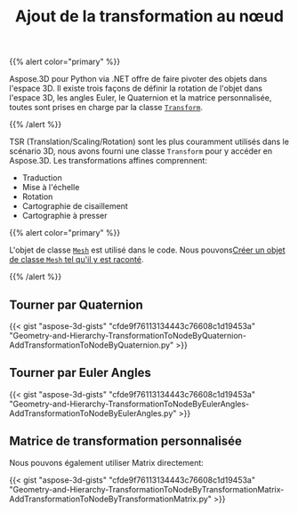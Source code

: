 ﻿---
title: Ajout de la transformation au nœud
type: docs
weight: 30
url: /fr/python-net/adding-transformation-to-the-node/
description: TSR (Translation/Scaling/Rotation) sont les plus couramment utilisés dans le scénario 3D, nous avons fourni une classe Transform pour y accéder en Aspose.3D.
---
{{% alert color="primary" %}}

Aspose.3D pour Python via .NET offre de faire pivoter des objets dans l'espace 3D. Il existe trois façons de définir la rotation de l'objet dans l'espace 3D, les angles Euler, le Quaternion et la matrice personnalisée, toutes sont prises en charge par la classe [`Transform`](https://reference.aspose.com/3d/net/aspose.threed/transform).

{{% /alert %}}

TSR (Translation/Scaling/Rotation) sont les plus couramment utilisés dans le scénario 3D, nous avons fourni une classe `Transform` pour y accéder en Aspose.3D. Les transformations affines comprennent:

- Traduction
- Mise à l'échelle
- Rotation
- Cartographie de cisaillement
- Cartographie à presser

{{% alert color="primary" %}}

L'objet de classe [`Mesh`](https://reference.aspose.com/3d/net/aspose.threed.entities/mesh) est utilisé dans le code. Nous pouvons[Créer un objet de classe `Mesh` tel qu'il y est raconté](/3d/fr/net/create-3d-mesh-and-scene/).

{{% /alert %}}
## **Tourner par Quaternion**
{{< gist "aspose-3d-gists" "cfde9f76113134443c76608c1d19453a" "Geometry-and-Hierarchy-TransformationToNodeByQuaternion-AddTransformationToNodeByQuaternion.py" >}}
## **Tourner par Euler Angles**
{{< gist "aspose-3d-gists" "cfde9f76113134443c76608c1d19453a" "Geometry-and-Hierarchy-TransformationToNodeByEulerAngles-AddTransformationToNodeByEulerAngles.py" >}}
## **Matrice de transformation personnalisée**
Nous pouvons également utiliser Matrix directement:

{{< gist "aspose-3d-gists" "cfde9f76113134443c76608c1d19453a" "Geometry-and-Hierarchy-TransformationToNodeByTransformationMatrix-AddTransformationToNodeByTransformationMatrix.py" >}}
